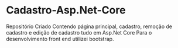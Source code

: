 # Cadastro-Asp.Net-Core
Repositório Criado Contendo página principal, cadastro, remoção de cadastro e edição de cadastro tudo em Asp.Net Core
Para o desenvolvimento front end utilizei bootstrap. 
